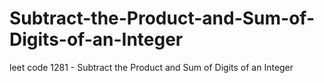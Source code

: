 # Subtract-the-Product-and-Sum-of-Digits-of-an-Integer
leet code 1281 - Subtract the Product and Sum of Digits of an Integer
